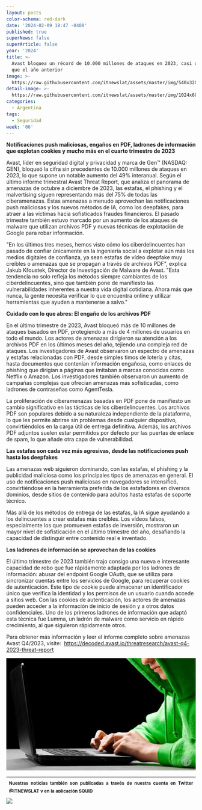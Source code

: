 ```yaml
---
layout: posts
color-schema: red-dark
date: '2024-02-09 18:47 -0400'
published: true
superNews: false
superArticle: false
year: '2024'
title: >-
  Avast bloquea un récord de 10.000 millones de ataques en 2023, casi un 50% más
  que el año anterior
image: >-
  https://raw.githubusercontent.com/itnewslat/assets/master/img/540x320/Ataque-DDOS-p.jpg
detail-image: >-
  https://raw.githubusercontent.com/itnewslat/assets/master/img/1024x680/Ataque-DDOS-g.jpg
categories:
  - Argentina
tags:
  - Seguridad
week: '06'
---
```

**Notificaciones push maliciosas, engaños en PDF, ladrones de información que explotan cookies y mucho más en el cuarto trimestre de 2023**

Avast, líder en seguridad digital y privacidad y marca de Gen™ (NASDAQ: GEN), bloqueó la cifra sin precedentes de 10.000 millones de ataques en 2023, lo que supone un notable aumento del 49% interanual. Según el último informe trimestral Avast Threat Report, que analiza el panorama de amenazas de octubre a diciembre de 2023, las estafas, el phishing y el malvertising siguen representando más del 75% de todas las ciberamenazas. Estas amenazas a menudo aprovechan las notificaciones push maliciosas y los nuevos métodos de IA, como los deepfakes, para atraer a las víctimas hacia sofisticados fraudes financieros. El pasado trimestre también estuvo marcado por un aumento de los ataques de malware que utilizan archivos PDF y nuevas técnicas de explotación de Google para robar información.

"En los últimos tres meses, hemos visto cómo los ciberdelincuentes han pasado de confiar únicamente en la ingeniería social a explotar aún más los medios digitales de confianza, ya sean estafas de vídeo deepfake muy creíbles o amenazas que se propagan a través de archivos PDF", explica Jakub Křoustek, Director de Investigación de Malware de Avast. "Esta tendencia no solo refleja los métodos siempre cambiantes de los ciberdelincuentes, sino que también pone de manifiesto las vulnerabilidades inherentes a nuestra vida digital cotidiana. Ahora más que nunca, la gente necesita verificar lo que encuentra online y utilizar herramientas que ayuden a mantenerse a salvo."

**Cuidado con lo que abres: El engaño de los archivos PDF**

En el último trimestre de 2023, Avast bloqueó más de 10 millones de ataques basados en PDF, protegiendo a más de 4 millones de usuarios en todo el mundo. Los actores de amenazas dirigieron su atención a los archivos PDF en los últimos meses del año, tejiendo una compleja red de ataques. Los investigadores de Avast observaron un espectro de amenazas y estafas relacionadas con PDF, desde simples timos de lotería y citas, hasta documentos que contenían información engañosa, como enlaces de phishing que dirigían a páginas que imitaban a marcas conocidas como Netflix o Amazon. Los investigadores también observaron un aumento de campañas complejas que ofrecían amenazas más sofisticadas, como ladrones de contraseñas como AgentTesla.

La proliferación de ciberamenazas basadas en PDF pone de manifiesto un cambio significativo en las tácticas de los ciberdelincuentes. Los archivos PDF son populares debido a su naturaleza independiente de la plataforma, lo que les permite abrirse sin problemas desde cualquier dispositivo, convirtiéndolos en la carga útil de entrega definitiva. Además, los archivos PDF adjuntos suelen estar permitidos por defecto por las puertas de enlace de spam, lo que añade otra capa de vulnerabilidad.

**Las estafas son cada vez más agresivas, desde las notificaciones push hasta los deepfakes**

Las amenazas web siguieron dominando, con las estafas, el phishing y la publicidad maliciosa como los principales tipos de amenazas en general. El uso de notificaciones push maliciosas en navegadores se intensificó, convirtiéndose en la herramienta preferida de los estafadores en diversos dominios, desde sitios de contenido para adultos hasta estafas de soporte técnico. 

Más allá de los métodos de entrega de las estafas, la IA sigue ayudando a los delincuentes a crear estafas más creíbles. Los vídeos falsos, especialmente los que promueven estafas de inversión, mostraron un mayor nivel de sofisticación en el último trimestre del año, desafiando la capacidad de distinguir entre contenido real e inventado.

**Los ladrones de información se aprovechan de las cookies**

El último trimestre de 2023 también trajo consigo una nueva e interesante capacidad de robo que fue rápidamente adaptada por los ladrones de información: abusar del endpoint Google OAuth, que se utiliza para sincronizar cuentas entre los servicios de Google, para recuperar cookies de autenticación. Este tipo de cookie puede almacenar un identificador único que verifica la identidad y los permisos de un usuario cuando accede a sitios web. Con las cookies de autenticación, los actores de amenazas pueden acceder a la información de inicio de sesión y a otros datos confidenciales. Uno de los primeros ladrones de información que adaptó esta técnica fue Lumma, un ladrón de malware como servicio en rápido crecimiento, al que siguieron rápidamente otros.

Para obtener más información y leer el informe completo sobre amenazas Avast Q4/2023, visite:  https://decoded.avast.io/threatresearch/avast-q4-2023-threat-report

![](https://raw.githubusercontent.com/itnewslat/assets/master/img/540x320/Ataque-DDOS-p.jpg)

<table style="height: 42px;" width="569">
<tbody>
<tr>
<td style="text-align: justify;"><sub><strong>Nuestras noticias también son publicadas a través de nuestra cuenta en Twitter <a href="https://twitter.com/itnewslat?lang=es">@ITNEWSLAT</a> y en la aplicación <a href="https://squidapp.co/en/">SQUID</a></strong></sub></td>
</tr>
</tbody>
</table>

<img src="https://tracker.metricool.com/c3po.jpg?hash=56f88a41e39ab42c063cc51676587a04"/>
